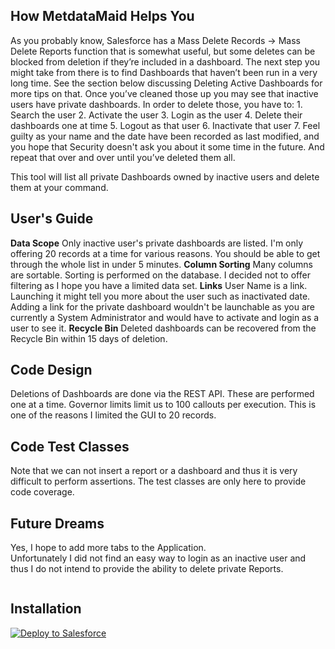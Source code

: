## How MetdataMaid Helps You
As you probably know, Salesforce has a Mass Delete Records -> Mass Delete Reports function that is somewhat useful, but some deletes can be blocked from deletion if they’re included in a dashboard.  The next step you might take from there is to find Dashboards that haven’t been run in a very long time.  See the section below discussing Deleting Active Dashboards for more tips on that.  Once you’ve cleaned those up you may see that inactive users have private dashboards.  In order to delete those, you have to:
    1. Search the user
    2. Activate the user
    3. Login as the user
    4. Delete their dashboards one at time
    5. Logout as that user
    6. Inactivate that user
    7. Feel guilty as your name and the date have been recorded as last modified, and you hope that Security doesn't ask you about it some time in the future.
And repeat that over and over until you’ve deleted them all.
 
This tool will list all private Dashboards owned by inactive users and delete them at your command.

## User's Guide
**Data Scope**
Only inactive user's private dashboards are listed.  I'm only offering 20 records at a time for various reasons.  You should be able to get through the whole list in under 5 minutes.
**Column Sorting**
Many columns are sortable.  Sorting is performed on the database.  I decided not to offer filtering as I hope you have a limited data set.
**Links**
User Name is a link.  Launching it might tell you more about the user such as inactivated date.  Adding a link for the private dashboard wouldn't be launchable as you are currently a System Administrator and would have to activate and login as a user to see it.
**Recycle Bin**
Deleted dashboards can be recovered from the Recycle Bin within 15 days of deletion.

## Code Design
Deletions of Dashboards are done via the REST API.  These are performed one at a time.  Governor limits limit us to 100 callouts per execution.  This is one of the reasons I limited the GUI to 20 records.

## Code Test Classes
Note that we can not insert a report or a dashboard and thus it is very difficult to perform assertions.  The test classes are only here to provide code coverage.

## Future Dreams
Yes, I hope to add more tabs to the Application.  
Unfortunately I did not find an easy way to login as an inactive user and thus I do not intend to provide the ability to delete private Reports.

```apex
```

## Installation
<a href="https://githubsfdeploy.herokuapp.com?owner=regarcher&repo=MetadataMaid">
  <img alt="Deploy to Salesforce"
       src="https://raw.githubusercontent.com/afawcett/githubsfdeploy/master/deploy.png">
</a>
